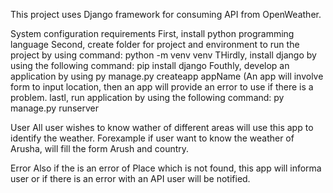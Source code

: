 This project uses Django framework for consuming API from OpenWeather.

System configuration requirements
First, install python programming language
Second, create folder for project and environment to run the project by using command: python -m venv venv
THirdly, install django by using the following command: pip install django
Fouthly, develop an application by using py manage.py createapp appName (An app will involve form to input location, then an app will provide an
error to use if there is a problem.
lastl, run application by using the following command: py manage.py runserver

User
All user wishes to know wather of different areas will use this app to identify the weather. Forexample if
user want to know the weather of Arusha, will fill the form Arush and country.

Error
Also if the is an error of Place which is not found, this app will informa user or if there is an error with an API user will
be notified.
